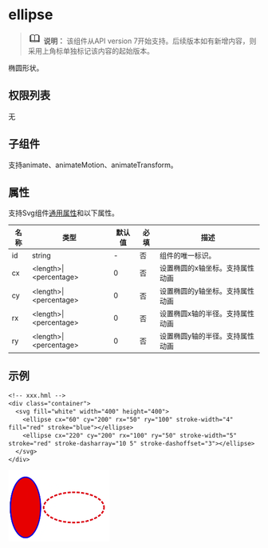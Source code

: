 # ellipse


> ![icon-note.gif](public_sys-resources/icon-note.gif) **说明：**
> 该组件从API version 7开始支持。后续版本如有新增内容，则采用上角标单独标记该内容的起始版本。

椭圆形状。

## 权限列表

无


## 子组件

支持animate、animateMotion、animateTransform。


## 属性

支持Svg组件[通用属性](../arkui-js/js-components-svg-common-attributes.md)和以下属性。

| 名称 | 类型 | 默认值 | 必填 | 描述 |
| -------- | -------- | -------- | -------- | -------- |
| id | string | - | 否 | 组件的唯一标识。 |
| cx | &lt;length&gt;\|&lt;percentage&gt; | 0 | 否 | 设置椭圆的x轴坐标。支持属性动画 |
| cy | &lt;length&gt;\|&lt;percentage&gt; | 0 | 否 | 设置椭圆的y轴坐标。支持属性动画 |
| rx | &lt;length&gt;\|&lt;percentage&gt; | 0 | 否 | 设置椭圆x轴的半径。支持属性动画 |
| ry | &lt;length&gt;\|&lt;percentage&gt; | 0 | 否 | 设置椭圆y轴的半径。支持属性动画 |


## 示例

```
<!-- xxx.hml -->
<div class="container">
  <svg fill="white" width="400" height="400">
    <ellipse cx="60" cy="200" rx="50" ry="100" stroke-width="4" fill="red" stroke="blue"></ellipse>
    <ellipse cx="220" cy="200" rx="100" ry="50" stroke-width="5" stroke="red" stroke-dasharray="10 5" stroke-dashoffset="3"></ellipse>
  </svg>
</div>
```


![zh-cn_image_0000001173164793](figures/zh-cn_image_0000001173164793.png)
